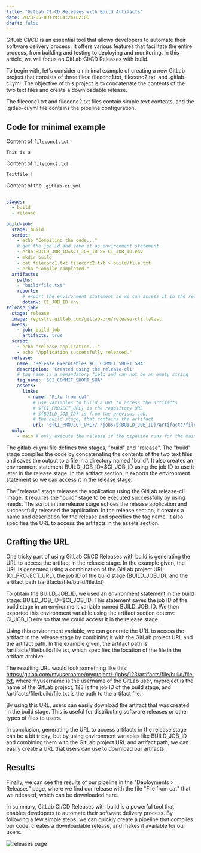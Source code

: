 ```yaml
---
title: "GitLab CI-CD Releases with Build Artifacts"
date: 2023-05-03T19:04:24+02:00
draft: false
---
```


GitLab CI/CD is an essential tool that allows developers to automate their software delivery process. It offers various features that facilitate the entire process, from building and testing to deploying and monitoring. In this article, we will focus on GitLab CI/CD Releases with build.

To begin with, let's consider a minimal example of creating a new GitLab project that consists of three files: fileconc1.txt, fileconc2.txt, and .gitlab-ci.yml. The objective of this project is to concatenate the contents of the two text files and create a downloadable release.

The fileconc1.txt and fileconc2.txt files contain simple text contents, and the .gitlab-ci.yml file contains the pipeline configuration.

## Code for minimal example
Content of `fileconc1.txt`
```
This is a 
```

Content of `fileconc2.txt`
```
Textfile!! 
```

Content of the `.gitlab-ci.yml`

```yml

stages:
  - build
  - release

build-job:
  stage: build
  script:
    - echo "Compiling the code..."
    # get the job id and save it as environment statement
    - echo BUILD_JOB_ID=$CI_JOB_ID >> CI_JOB_ID.env
    - mkdir build
    - cat fileconc1.txt fileconc2.txt > build/file.txt
    - echo "Compile completed."
  artifacts:
    paths:
    - "build/file.txt"
    reports:
      # export the environment statement so we can access it in the release stage
      dotenv: CI_JOB_ID.env
release-job:
  stage: release
  image: registry.gitlab.com/gitlab-org/release-cli:latest
  needs:
    - job: build-job
      artifacts: true
  script:
    - echo "release application..."
    - echo "Application successfully released."
  release:
    name: 'Release Executables $CI_COMMIT_SHORT_SHA'
    description: 'Created using the release-cli'
    # tag_name is a memandatory field and can not be an empty string
    tag_name: '$CI_COMMIT_SHORT_SHA'
    assets:
      links:
        - name: 'File from cat'
          # Use variables to build a URL to access the artifacts
          # ${CI_PROJECT_URL} is the repository URL
          # ${BUILD_JOB_ID} is from the previous job,
          # the build stage, that contains the artifact
          url: '${CI_PROJECT_URL}/-/jobs/${BUILD_JOB_ID}/artifacts/file/build/file.txt'
  only:
    - main # only execute the release if the pipeline runs for the main branch

```

The gitlab-ci.yml file defines two stages, "build" and "release". The "build" stage compiles the code by concatenating the contents of the two text files and saves the output to a file in a directory named "build". It also creates an environment statement BUILD_JOB_ID=$CI_JOB_ID using the job ID to use it later in the release stage. In the artifact section, it exports the environment statement so we can access it in the release stage.

The "release" stage releases the application using the GitLab release-cli image. It requires the "build" stage to be executed successfully by using needs. The script in the release stage echoes the release application and successfully released the application. In the release section, it creates a name and description for the release and specifies the tag name. It also specifies the URL to access the artifacts in the assets section.

## Crafting the URL

One tricky part of using GitLab CI/CD Releases with build is generating the URL to access the artifact in the release stage. In the example given, the URL is generated using a combination of the GitLab project URL (CI_PROJECT_URL), the job ID of the build stage (BUILD_JOB_ID), and the artifact path (/artifacts/file/build/file.txt).

To obtain the BUILD_JOB_ID, we used an environment statement in the build stage: BUILD_JOB_ID=$CI_JOB_ID. This statement saves the job ID of the build stage in an environment variable named BUILD_JOB_ID. We then exported this environment variable using the artifact section dotenv: CI_JOB_ID.env so that we could access it in the release stage.

Using this environment variable, we can generate the URL to access the artifact in the release stage by combining it with the GitLab project URL and the artifact path. In the example given, the artifact path is /artifacts/file/build/file.txt, which specifies the location of the file in the artifact archive.

The resulting URL would look something like this: https://gitlab.com/myusername/myproject/-/jobs/123/artifacts/file/build/file.txt, where myusername is the username of the GitLab user, myproject is the name of the GitLab project, 123 is the job ID of the build stage, and /artifacts/file/build/file.txt is the path to the artifact file.

By using this URL, users can easily download the artifact that was created in the build stage. This is useful for distributing software releases or other types of files to users.

In conclusion, generating the URL to access artifacts in the release stage can be a bit tricky, but by using environment variables like BUILD_JOB_ID and combining them with the GitLab project URL and artifact path, we can easily create a URL that users can use to download our artifacts.

## Results

Finally, we can see the results of our pipeline in the "Deployments > Releases" page, where we find our release with the file "File from cat" that we released, which can be downloaded here.

In summary, GitLab CI/CD Releases with build is a powerful tool that enables developers to automate their software delivery process. By following a few simple steps, we can quickly create a pipeline that compiles our code, creates a downloadable release, and makes it available for our users.

![releases page](releases-page.png)